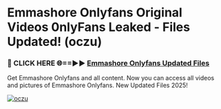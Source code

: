 # Emmashore Onlyfans Original Videos 0nlyFans Leaked - Files Updated! (oczu)

<h3>🔴 CLICK HERE 🌐==►► <a href="https://tinyurl.com/ehrbuxhb" rel="nofollow">Emmashore Onlyfans Updated Files</a></h3>

Get Emmashore Onlyfans and all content. Now you can access all videos and pictures of Emmashore Onlyfans. New Updated Files 2025!

[![oczu](https://i.imgur.com/lVYEuWS.gif)](https://tinyurl.com/ehrbuxhb)
